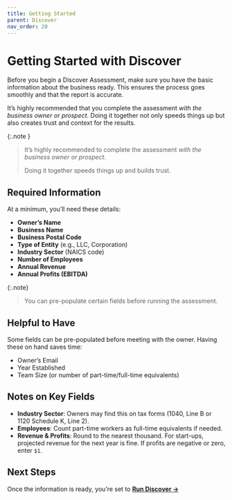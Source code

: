 ```yaml
---
title: Getting Started
parent: Discover
nav_order: 20
---
```

# Getting Started with Discover

Before you begin a Discover Assessment, make sure you have the basic information about the business ready. This ensures the process goes smoothly and that the report is accurate.

It’s highly recommended that you complete the assessment _with the business owner or prospect_. Doing it together not only speeds things up but also creates trust and context for the results.

{:.note }
> It’s highly recommended to complete the assessment *with the business owner or prospect*.
>
> Doing it together speeds things up and builds trust.

## Required Information

At a minimum, you’ll need these details:

- **Owner’s Name**
- **Business Name**
- **Business Postal Code**
- **Type of Entity** (e.g., LLC, Corporation)
- **Industry Sector** (NAICS code)
- **Number of Employees**
- **Annual Revenue**
- **Annual Profits (EBITDA)**

{:.note}
> You can pre-populate certain fields before running the assessment.

## Helpful to Have

Some fields can be pre-populated before meeting with the owner. Having these on hand saves time:

- Owner’s Email
- Year Established
- Team Size (or number of part-time/full-time equivalents)

## Notes on Key Fields

- **Industry Sector**: Owners may find this on tax forms (1040, Line B or 1120 Schedule K, Line 2).
- **Employees**: Count part-time workers as full-time equivalents if needed.
- **Revenue & Profits**: Round to the nearest thousand. For start-ups, projected revenue for the next year is fine. If profits are negative or zero, enter `$1`.
## Next Steps

Once the information is ready, you’re set to [**Run Discover →**](running.md)
